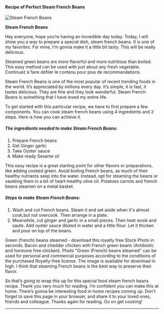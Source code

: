             

#### Recipe of Perfect Steam French Beans

![Steam French Beans](https://img-global.cpcdn.com/recipes/59a74245cc2fad87/751x532cq70/steam-french-beans-recipe-main-photo.jpg)

**Steam French Beans**

Hey everyone, hope you’re having an incredible day today. Today, I will show you a way to prepare a special dish, steam french beans. It is one of my favorites. For mine, I’m gonna make it a little bit tasty. This will be really delicious.

Steamed green beans are more flavorful and more nutritious than boiled. This easy method can be used with just about any fresh vegetable. Continuez à faire défiler le contenu pour plus de recommandations.

Steam French Beans is one of the most popular of recent trending foods in the world. It’s appreciated by millions every day. It’s simple, it is fast, it tastes delicious. They are fine and they look wonderful. Steam French Beans is something that I have loved my entire life.

To get started with this particular recipe, we have to first prepare a few components. You can cook steam french beans using 4 ingredients and 2 steps. Here is how you can achieve it.

##### The ingredients needed to make Steam French Beans:

1.  Prepare French beans
2.  Get Ginger garlic
3.  Take Oyster sauce
4.  Make ready Sesame oil

This easy recipe is a great starting point for other flavors or preparations, like adding cooked green. Avoid boiling French beans, as much of their healthy nutrients seep into the water. Instead, opt for steaming the beans or sautéing them in a bit of heart-healthy olive oil. Potatoes carrots and french beans steamen on a metal basket.

##### Steps to make Steam French Beans:

1.  Wash and cut French beans. Steam it and set aside when it's almost cook,but not overcook. Then arrange in a plate.
2.  Meanwhile, cut ginger and garlic in a small pieces. Then heat wook and saute. Add oyster sauce diluted in water and a little flour. Let it thicken and pour on top of the beans.

Green (french) beans steamed - download this royalty free Stock Photo in seconds. Bacon and cheddar chicken with French green beans (Antibiotic and hormone free chicken). Photo "Green (French) beans steamed" can be used for personal and commercial purposes according to the conditions of the purchased Royalty-free license. The image is available for download in high. I think that steaming French beans is the best way to preserve their flavor.

So that’s going to wrap this up for this special food steam french beans recipe. Thank you very much for reading. I’m confident you can make this at home. There’s gonna be interesting food in home recipes coming up. Don’t forget to save this page in your browser, and share it to your loved ones, friends and colleague. Thanks again for reading. Go on get cooking!

* * *